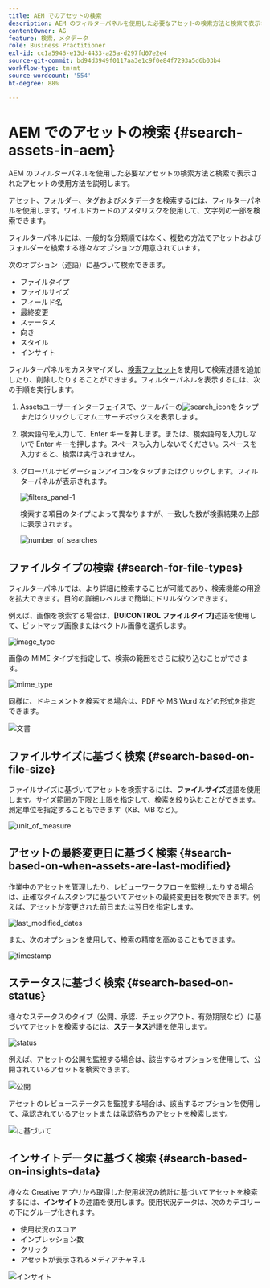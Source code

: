 ```yaml
---
title: AEM でのアセットの検索
description: AEM のフィルターパネルを使用した必要なアセットの検索方法と検索で表示されたアセットの使用方法を説明します。
contentOwner: AG
feature: 検索，メタデータ
role: Business Practitioner
exl-id: cc1a5946-e13d-4433-a25a-d297fd07e2e4
source-git-commit: bd94d3949f0117aa3e1c9f0e84f7293a5d6b03b4
workflow-type: tm+mt
source-wordcount: '554'
ht-degree: 88%

---
```


# AEM でのアセットの検索 {#search-assets-in-aem}

AEM のフィルターパネルを使用した必要なアセットの検索方法と検索で表示されたアセットの使用方法を説明します。

アセット、フォルダー、タグおよびメタデータを検索するには、フィルターパネルを使用します。ワイルドカードのアスタリスクを使用して、文字列の一部を検索できます。

フィルターパネルには、一般的な分類順ではなく、複数の方法でアセットおよびフォルダーを検索する様々なオプションが用意されています。

次のオプション（述語）に基づいて検索できます。

* ファイルタイプ
* ファイルサイズ
* フィールド名
* 最終変更
* ステータス
* 向き
* スタイル
* インサイト

<!-- TBD keystroke 65 article and port applicable changes here. This content goes. -->

フィルターパネルをカスタマイズし、[検索ファセット](search-facets.md)を使用して検索述語を追加したり、削除したりすることができます。フィルターパネルを表示するには、次の手順を実行します。

1. Assetsユーザーインターフェイスで、ツールバーの![search_icon](assets/search_icon.png)をタップまたはクリックしてオムニサーチボックスを表示します。
1. 検索語句を入力して、Enter キーを押します。または、検索語句を入力しないで Enter キーを押します。スペースも入力しないでください。スペースを入力すると、検索は実行されません。

1. グローバルナビゲーションアイコンをタップまたはクリックします。フィルターパネルが表示されます。

   ![filters_panel-1](assets/filters_panel-1.png)

   検索する項目のタイプによって異なりますが、一致した数が検索結果の上部に表示されます。

   ![number_of_searches](assets/number_of_searches.png)

## ファイルタイプの検索 {#search-for-file-types}

フィルターパネルでは、より詳細に検索することが可能であり、検索機能の用途を拡大できます。目的の詳細レベルまで簡単にドリルダウンできます。

例えば、画像を検索する場合は、**[!UICONTROL ファイルタイプ]**&#x200B;述語を使用して、ビットマップ画像またはベクトル画像を選択します。

![image_type](assets/image_type.png)

画像の MIME タイプを指定して、検索の範囲をさらに絞り込むことができます。

![mime_type](assets/mime_type.png)

同様に、ドキュメントを検索する場合は、PDF や MS Word などの形式を指定できます。

![文書](assets/documents.png)

## ファイルサイズに基づく検索 {#search-based-on-file-size}

ファイルサイズに基づいてアセットを検索するには、**ファイルサイズ**&#x200B;述語を使用します。サイズ範囲の下限と上限を指定して、検索を絞り込むことができます。測定単位を指定することもできます（KB、MB など）。

![unit_of_measure](assets/unit_of_measure.png)

## アセットの最終変更日に基づく検索 {#search-based-on-when-assets-are-last-modified}

作業中のアセットを管理したり、レビューワークフローを監視したりする場合は、正確なタイムスタンプに基づいてアセットの最終変更日を検索できます。例えば、アセットが変更された前日または翌日を指定します。

![last_modified_dates](assets/last_modified_dates.png)

また、次のオプションを使用して、検索の精度を高めることもできます。

![timestamp](assets/timestamp.png)

## ステータスに基づく検索 {#search-based-on-status}

様々なステータスのタイプ（公開、承認、チェックアウト、有効期限など）に基づいてアセットを検索するには、**ステータス**&#x200B;述語を使用します。

![status](assets/status.png)

例えば、アセットの公開を監視する場合は、該当するオプションを使用して、公開されているアセットを検索できます。

![公開](assets/publish.png)

アセットのレビューステータスを監視する場合は、該当するオプションを使用して、承認されているアセットまたは承認待ちのアセットを検索します。

![に基づいて](assets/approval.png)

## インサイトデータに基づく検索 {#search-based-on-insights-data}

様々な Creative アプリから取得した使用状況の統計に基づいてアセットを検索するには、**インサイト**&#x200B;の述語を使用します。使用状況データは、次のカテゴリーの下にグループ化されます。

* 使用状況のスコア
* インプレッション数
* クリック
* アセットが表示されるメディアチャネル

![インサイト](assets/insights.png)
